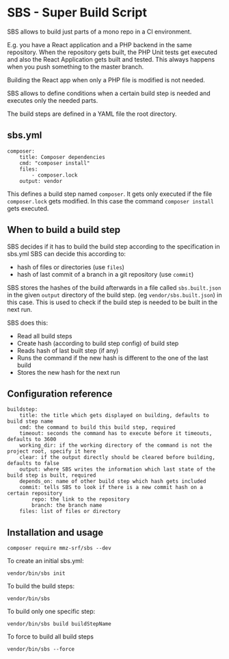 SBS - Super Build Script
========================

SBS allows to build just parts of a mono repo in a CI environment.

E.g. you have a React application and a PHP backend in the same repository.
When the repository gets built, the PHP Unit tests get executed and also
the React Application gets built and tested. This always happens when you
push something to the master branch.

Building the React app when only a PHP file is modified is not needed. 

SBS allows to define conditions when a certain build step is needed and
executes only the needed parts.

The build steps are defined in a YAML file the root directory.

sbs.yml
-------

    composer:
        title: Composer dependencies
        cmd: "composer install"
        files:
            - composer.lock
        output: vendor 
        
 This defines a build step named `composer`. It gets only executed if
 the file `composer.lock` gets modified. In this case the command
 `composer install` gets executed.

When to build a build step
----------------------------
SBS decides if it has to build the build step according to the specification in sbs.yml
SBS can decide this according to:
* hash of files or directories (use `files`)
* hash of last commit of a branch in a git repository (use `commit`) 

SBS stores the hashes of the build afterwards in a file called `sbs.built.json`
in the given `output`  directory of the build step. (eg `vendor/sbs.built.json`) in this case.
This is used to check if the build step is needed to be built in the next run.

SBS does this:
* Read all build steps
* Create hash (according to build step config) of build step
* Reads hash of last built step (if any)
* Runs the command if the new hash is different to the one of the last build
* Stores the new hash for the next run

 
Configuration reference
-----------------------

    buildstep:
        title: the title which gets displayed on building, defaults to build step name
        cmd: the command to build this build step, required
        timeout: seconds the command has to execute before it timeouts, defaults to 3600
        working_dir: if the working directory of the command is not the project root, specify it here
        clear: if the output directly should be cleared before building, defaults to false
        output: where SBS writes the information which last state of the build step is built, required
        depends_on: name of other build step which hash gets included
        commit: tells SBS to look if there is a new commit hash on a certain repository
            repo: the link to the repository
            branch: the branch name
        files: list of files or directory                    
          
Installation and usage
----------------------

    composer require mmz-srf/sbs --dev

To create an initial sbs.yml:

    vendor/bin/sbs init

To build the build steps:
    
    vendor/bin/sbs

To build only one specific step:

    vendor/bin/sbs build buildStepName
 
To force to build all build steps

    vendor/bin/sbs --force
